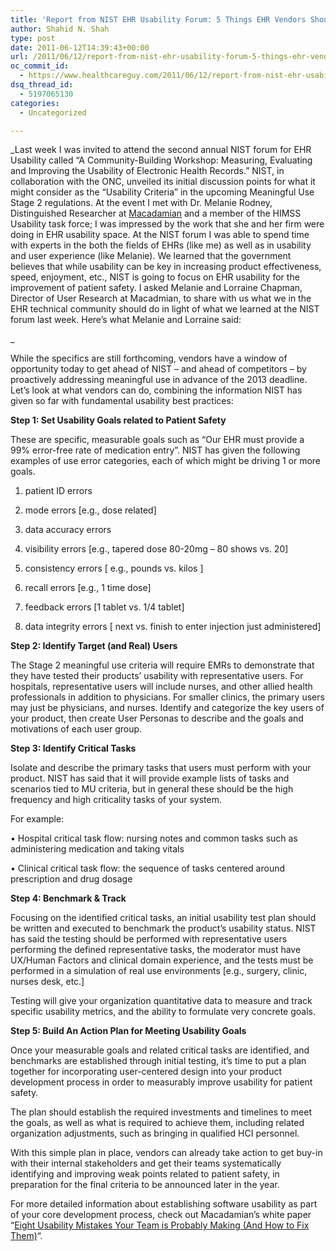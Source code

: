 ```yaml
---
title: 'Report from NIST EHR Usability Forum: 5 Things EHR Vendors Should Do Right Now to Prepare for Meaningful Use Usability Criteria'
author: Shahid N. Shah
type: post
date: 2011-06-12T14:39:43+00:00
url: /2011/06/12/report-from-nist-ehr-usability-forum-5-things-ehr-vendors-should-do-right-now-to-prepare-for-meaningful-use-usability-criteria/
oc_commit_id:
  - https://www.healthcareguy.com/2011/06/12/report-from-nist-ehr-usability-forum-5-things-ehr-vendors-should-do-right-now-to-prepare-for-meaningful-use-usability-criteria/1478770744
dsq_thread_id:
  - 5197065130
categories:
  - Uncategorized

---
```

_Last week I was invited to attend the second annual NIST forum for EHR Usability called &#8220;A Community-Building Workshop: Measuring, Evaluating and Improving the Usability of Electronic Health Records.&#8221; NIST, in collaboration with the ONC, unveiled its initial discussion points for what it might consider as the &#8220;Usability Criteria&#8221; in the upcoming Meaningful Use Stage 2 regulations. At the event I met with Dr. Melanie Rodney, Distinguished Researcher at [Macadamian][1] and a member of the HIMSS Usability task force; I was impressed by the work that she and her firm were doing in EHR usability space. At the NIST forum I was able to spend time with experts in the both the fields of EHRs (like me) as well as in usability and user experience (like Melanie). We learned that the government believes that while usability can be key in increasing product effectiveness, speed, enjoyment, etc., NIST is going to focus on EHR usability for the improvement of patient safety. I asked Melanie and Lorraine Chapman, Director of User Research at Macadmian, to share with us what we in the EHR technical community should do in light of what we learned at the NIST forum last week. Here&#8217;s what Melanie and Lorraine said:
  
_ 
  
While the specifics are still forthcoming, vendors have a window of opportunity today to get ahead of NIST – and ahead of competitors – by proactively addressing meaningful use in advance of the 2013 deadline. Let’s look at what vendors can do, combining the information NIST has given so far with fundamental usability best practices: 

**Step 1: Set Usability Goals related to Patient Safety**

These are specific, measurable goals such as “Our EHR must provide a 99% error-free rate of medication entry”. NIST has given the following examples of use error categories, each of which might be driving 1 or more goals.

1. patient ID errors
  
2. mode errors [e.g., dose related]
  
3. data accuracy errors
  
4. visibility errors [e.g., tapered dose 80-20mg &#8211; 80 shows vs. 20]
  
5. consistency errors [ e.g., pounds vs. kilos ]
  
6. recall errors [e.g., 1 time dose]
  
7. feedback errors [1 tablet vs. 1/4 tablet]
  
8. data integrity errors [ next vs. finish to enter injection just administered]

**Step 2: Identify Target (and Real) Users**

The Stage 2 meaningful use criteria will require EMRs to demonstrate that they have tested their products’ usability with representative users. For hospitals, representative users will include nurses, and other allied health professionals in addition to physicians. For smaller clinics, the primary users may just be physicians, and nurses. Identify and categorize the key users of your product, then create User Personas to describe and the goals and motivations of each user group. 

**Step 3: Identify Critical Tasks**

Isolate and describe the primary tasks that users must perform with your product. NIST has said that it will provide example lists of tasks and scenarios tied to MU criteria, but in general these should be the high frequency and high criticality tasks of your system.

For example:
  
• Hospital critical task flow: nursing notes and common tasks such as administering medication and taking vitals
  
• Clinical critical task flow: the sequence of tasks centered around prescription and drug dosage

**Step 4: Benchmark & Track**

Focusing on the identified critical tasks, an initial usability test plan should be written and executed to benchmark the product’s usability status. NIST has said the testing should be performed with representative users performing the defined representative tasks, the moderator must have UX/Human Factors and clinical domain experience, and the tests must be performed in a simulation of real use environments [e.g., surgery, clinic, nurses desk, etc.] 

Testing will give your organization quantitative data to measure and track specific usability metrics, and the ability to formulate very concrete goals. 

**Step 5: Build An Action Plan for Meeting Usability Goals**

Once your measurable goals and related critical tasks are identified, and benchmarks are established through initial testing, it’s time to put a plan together for incorporating user-centered design into your product development process in order to measurably improve usability for patient safety. 

The plan should establish the required investments and timelines to meet the goals, as well as what is required to achieve them, including related organization adjustments, such as bringing in qualified HCI personnel.

With this simple plan in place, vendors can already take action to get buy-in with their internal stakeholders and get their teams systematically identifying and improving weak points related to patient safety, in preparation for the final criteria to be announced later in the year. 

For more detailed information about establishing software usability as part of your core development process, check out Macadamian&#8217;s white paper &#8220;[Eight Usability Mistakes Your Team is Probably Making (And How to Fix Them)][2]&#8220;.

 [1]: http://www.macadamian.com/
 [2]: http://www.macadamian.com/insight/white_papers/